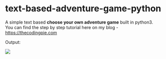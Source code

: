 # text-based-adventure-game-python
A simple text based <strong> choose your own adventure game</strong> built in python3. You can find the step by step tutorial here on my blog - https://thecodingpie.com

Output:


<img src="https://i.ibb.co/qD63gZ9/output.png" />
